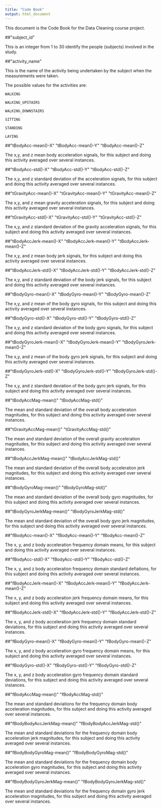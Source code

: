 ```yaml
---
title: "Code Book"
output: html_document
---
```


This document is the Code Book for the Data Cleaning course project.

##"subject_id"

This is an integer from 1 to 30 identify the people (subjects) involved in the study.

##"activity_name"

This is the name of the activity being undertaken by the subject when the measurements were taken.

The possible values for the activities are:

  `WALKING`
  
  `WALKING_UPSTAIRS`
  
  `WALKING_DOWNSTAIRS`
  
  `SITTING`
  
  `STANDING`
  
  `LAYING`

##"tBodyAcc-mean()-X" "tBodyAcc-mean()-Y" "tBodyAcc-mean()-Z"

The x,y, and z mean body acceleration signals, for this subject and doing this activity averaged over several instances.

##"tBodyAcc-std()-X" "tBodyAcc-std()-Y" "tBodyAcc-std()-Z"           

The x,y, and z standard deviation of the acceleration signals, for this subject and doing this activity averaged over several instances.

##"tGravityAcc-mean()-X" "tGravityAcc-mean()-Y" "tGravityAcc-mean()-Z"

The x,y, and z mean gravity acceleration signals, for this subject and doing this activity averaged over several instances.

##"tGravityAcc-std()-X" "tGravityAcc-std()-Y" "tGravityAcc-std()-Z"

The x,y, and z standard deviation of the gravity acceleration signals, for this subject and doing this activity averaged over several instances.

##"tBodyAccJerk-mean()-X" "tBodyAccJerk-mean()-Y" "tBodyAccJerk-mean()-Z"

The x,y, and z mean body jerk signals, for this subject and doing this activity averaged over several instances.

##"tBodyAccJerk-std()-X" "tBodyAccJerk-std()-Y" "tBodyAccJerk-std()-Z"       

The x,y, and z standard deviation of the body jerk signals, for this subject and doing this activity averaged over several instances.

##"tBodyGyro-mean()-X" "tBodyGyro-mean()-Y" "tBodyGyro-mean()-Z"

The x,y, and z mean of the body gyro signals, for this subject and doing this activity averaged over several instances.

##"tBodyGyro-std()-X" "tBodyGyro-std()-Y" "tBodyGyro-std()-Z"

The x,y, and z standard deviation of the body gyro signals, for this subject and doing this activity averaged over several instances.

##"tBodyGyroJerk-mean()-X" "tBodyGyroJerk-mean()-Y" "tBodyGyroJerk-mean()-Z"

The x,y, and z mean of the body gyro jerk signals, for this subject and doing this activity averaged over several instances.

##"tBodyGyroJerk-std()-X" "tBodyGyroJerk-std()-Y" "tBodyGyroJerk-std()-Z"      

The x,y, and z standard deviation of the body gyro jerk signals, for this subject and doing this activity averaged over several instances.

##"tBodyAccMag-mean()"  "tBodyAccMag-std()"

The mean and standard deviation of the overall body acceleration magnitudes, for this subject and doing this activity averaged over several instances.

##"tGravityAccMag-mean()" "tGravityAccMag-std()"       

The mean and standard deviation of the overall gravity acceleration magnitudes, for this subject and doing this activity averaged over several instances.

##"tBodyAccJerkMag-mean()" "tBodyAccJerkMag-std()" 

The mean and standard deviation of the overall body acceleration jerk magnitudes, for this subject and doing this activity averaged over several instances.

##"tBodyGyroMag-mean()"  "tBodyGyroMag-std()"         

The mean and standard deviation of the overall body gyro magnitudes, for this subject and doing this activity averaged over several instances.

##"tBodyGyroJerkMag-mean()" "tBodyGyroJerkMag-std()"

The mean and standard deviation of the overall body gyro jerk magnitudes, for this subject and doing this activity averaged over several instances.

##"fBodyAcc-mean()-X"  "fBodyAcc-mean()-Y" "fBodyAcc-mean()-Z"

The x, y, and z body acceleration frequency domain means, for this subject and doing this activity averaged over several instances.

##"fBodyAcc-std()-X" "fBodyAcc-std()-Y" "fBodyAcc-std()-Z"           

The x, y, and z body acceleration frequency domain standard defiations, for this subject and doing this activity averaged over several instances.

##"fBodyAccJerk-mean()-X" "fBodyAccJerk-mean()-Y" "fBodyAccJerk-mean()-Z"

The x, y, and z body acceleration jerk frequency domain means, for this subject and doing this activity averaged over several instances.

##"fBodyAccJerk-std()-X" "fBodyAccJerk-std()-Y" "fBodyAccJerk-std()-Z"

The x, y, and z body acceleration jerk frequency domain standard deviations, for this subject and doing this activity averaged over several instances.

##"fBodyGyro-mean()-X" "fBodyGyro-mean()-Y" "fBodyGyro-mean()-Z"

The x, y, and z body acceleration gyro frequency domain means, for this subject and doing this activity averaged over several instances.

##"fBodyGyro-std()-X" "fBodyGyro-std()-Y" "fBodyGyro-std()-Z"          

The x, y, and z body acceleration gyro frequency domain standard deviations, for this subject and doing this activity averaged over several instances.

##"fBodyAccMag-mean()" "fBodyAccMag-std()"

The mean and standard deviations for the frequency domain body acceleration magnitudes, for this subject and doing this activity averaged over several instances.

##"fBodyBodyAccJerkMag-mean()" "fBodyBodyAccJerkMag-std()"  

The mean and standard deviations for the frequency domain body acceleration jerk magnitudes, for this subject and doing this activity averaged over several instances.

##"fBodyBodyGyroMag-mean()" "fBodyBodyGyroMag-std()"

The mean and standard deviations for the frequency domain body acceleration gyro magnitudes, for this subject and doing this activity averaged over several instances.


##"fBodyBodyGyroJerkMag-mean()" "fBodyBodyGyroJerkMag-std()" 

The mean and standard deviations for the frequency domain gyro jerk acceleration magnitudes, for this subject and doing this activity averaged over several instances.
